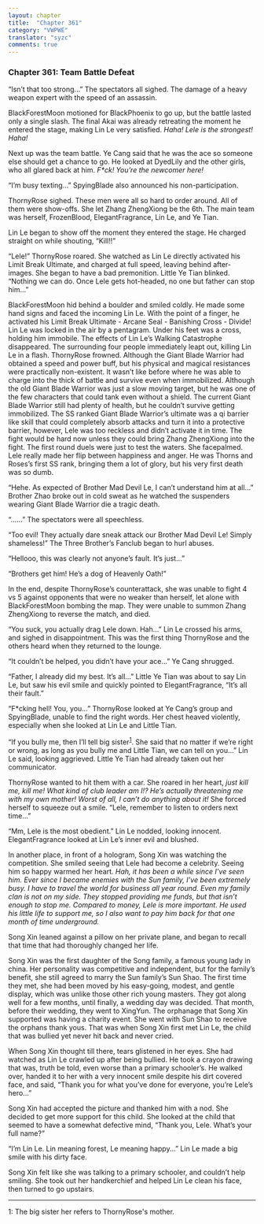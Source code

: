 ```yaml
---
layout: chapter
title:  "Chapter 361"
category: "VWPWE"
translator: "syzc"
comments: true
---
```


### Chapter 361: Team Battle Defeat

“Isn’t that too strong...” The spectators all sighed. The damage of a heavy weapon expert with the speed of an assassin.

BlackForestMoon motioned for BlackPhoenix to go up, but the battle lasted only a single slash. The final Akai was already retreating the moment he entered the stage, making Lin Le very satisfied. *Haha! Lele is the strongest! Haha!*

Next up was the team battle. Ye Cang said that he was the ace so someone else should get a chance to go. He looked at DyedLily and the other girls, who all glared back at him. *F\*ck! You’re the newcomer here!*

“I’m busy texting...” SpyingBlade also announced his non-participation.

ThornyRose sighed. These men were all so hard to order around. All of them were show-offs. She let Zhang ZhengXiong be the 6th. The main team was herself, FrozenBlood, ElegantFragrance, Lin Le, and Ye Tian.

Lin Le began to show off the moment they entered the stage. He charged straight on while shouting, “Kill!!”

“Lele!” ThornyRose roared. She watched as Lin Le directly activated his Limit Break Ultimate, and charged at full speed, leaving behind after-images. She began to have a bad premonition. Little Ye Tian blinked. “Nothing we can do. Once Lele gets hot-headed, no one but father can stop him...”

BlackForestMoon hid behind a boulder and smiled coldly. He made some hand signs and faced the incoming Lin Le. With the point of a finger, he activated his Limit Break Ultimate - Arcane Seal - Banishing Cross - Divide! Lin Le was locked in the air by a pentagram. Under his feet was a cross, holding him immobile. The effects of Lin Le’s Walking Catastrophe disappeared. The surrounding four people immediately leapt out, killing Lin Le in a flash. ThornyRose frowned. Although the Giant Blade Warrior had obtained a speed and power buff, but his physical and magical resistances were practically non-existent. It wasn’t like before where he was able to charge into the thick of battle and survive even when immobilized. Although the old Giant Blade Warrior was just a slow moving target, but he was one of the few characters that could tank even without a shield. The current Giant Blade Warrior still had plenty of health, but he couldn’t survive getting immobilized. The SS ranked Giant Blade Warrior’s ultimate was a qi barrier like skill that could completely absorb attacks and turn it into a protective barrier, however, Lele was too reckless and didn’t activate it in time. The fight would be hard now unless they could bring Zhang ZhengXiong into the fight. The first round duels were just to test the waters. She facepalmed. Lele really made her flip between happiness and anger. He was Thorns and Roses’s first SS rank, bringing them a lot of glory, but his very first death was so dumb.

“Hehe. As expected of Brother Mad Devil Le, I can’t understand him at all...” Brother Zhao broke out in cold sweat as he watched the suspenders wearing Giant Blade Warrior die a tragic death.

“......” The spectators were all speechless.

“Too evil! They actually dare sneak attack our Brother Mad Devil Le! Simply shameless!” The Three Brother’s Fanclub began to hurl abuses.

“Hellooo, this was clearly not anyone’s fault. It’s just...”

“Brothers get him! He’s a dog of Heavenly Oath!”

In the end, despite ThornyRose’s counterattack, she was unable to fight 4 vs 5 against opponents that were no weaker than herself, let alone with BlackForestMoon bombing the map. They were unable to summon Zhang ZhengXiong to reverse the match, and died.

“You suck, you actually drag Lele down. Hah...” Lin Le crossed his arms, and sighed in disappointment. This was the first thing ThornyRose and the others heard when they returned to the lounge.

“It couldn’t be helped, you didn’t have your ace...” Ye Cang shrugged.

“Father, I already did my best. It’s all...” Little Ye Tian was about to say Lin Le, but saw his evil smile and quickly pointed to ElegantFragrance, “It’s all their fault.”

“F\*cking hell! You, you...” ThornyRose looked at Ye Cang’s group and SpyingBlade, unable to find the right words. Her chest heaved violently, especially when she looked at Lin Le and Little Tian.

“If you bully me, then I’ll tell big sister<sup>[1](#footnote1)</sup>. She said that no matter if we’re right or wrong, as long as you bully me and Little Tian, we can tell on you...” Lin Le said, looking aggrieved. Little Ye Tian had already taken out her communicator.

ThornyRose wanted to hit them with a car. She roared in her heart, *just kill me, kill me! What kind of club leader am I!? He’s actually threatening me with my own mother! Worst of all, I can’t do anything about it!* She forced herself to squeeze out a smile. “Lele, remember to listen to orders next time...”

“Mm, Lele is the most obedient.” Lin Le nodded, looking innocent. ElegantFragrance looked at Lin Le’s inner evil and blushed.

In another place, in front of a hologram, Song Xin was watching the competition. She smiled seeing that Lele had become a celebrity. Seeing him so happy warmed her heart. *Hah, it has been a while since I’ve seen him. Ever since I became enemies with the Sun family, I’ve been extremely busy. I have to travel the world for business all year round. Even my family clan is not on my side. They stopped providing me funds, but that isn’t enough to stop me. Compared to money, Lele is more important. He used his little life to support me, so I also want to pay him back for that one month of time underground.*

Song Xin leaned against a pillow on her private plane, and began to recall that time that had thoroughly changed her life.

Song Xin was the first daughter of the Song family, a famous young lady in china. Her personality was competitive and independent, but for the family’s benefit, she still agreed to marry the Sun family’s Sun Shao. The first time they met, she had been moved by his easy-going, modest, and gentle display, which was unlike those other rich young masters. They got along well for a few months, until finally, a wedding day was decided. That month, before their wedding, they went to XingYun. The orphanage that Song Xin supported was having a charity event. She went with Sun Shao to receive the orphans thank yous. That was when Song Xin first met Lin Le, the child that was bullied yet never hit back and never cried.

When Song Xin thought till there, tears glistened in her eyes. She had watched as Lin Le crawled up after being bullied. He took a crayon drawing that was, truth be told, even worse than a primary schooler’s. He walked over, handed it to her with a very innocent smile despite his dirt covered face, and said, “Thank you for what you’ve done for everyone, you’re Lele’s hero...”

Song Xin had accepted the picture and thanked him with a nod. She decided to get more support for this child. She looked at the child that seemed to have a somewhat defective mind, “Thank you, Lele. What’s your full name?”

“I’m Lin Le. Lin meaning forest, Le meaning happy...” Lin Le made a big smile with his dirty face.

Song Xin felt like she was talking to a primary schooler, and couldn’t help smiling. She took out her handkerchief and helped Lin Le clean his face, then turned to go upstairs.

---

<a name="footnote1">1</a>: The big sister her refers to ThornyRose's mother.

